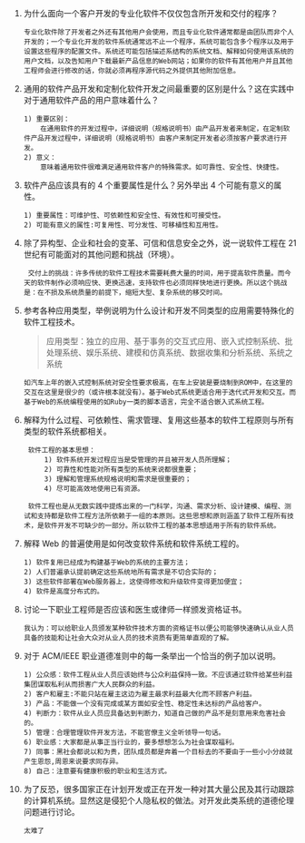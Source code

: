 1. 为什么面向一个客户开发的专业化软件不仅仅包含所开发和交付的程序？

   ```
   专业化软件除了开发者之外还有其他用户会使用，而且专业化软件通常都是由团队而非个人开发的；一个专业化开发的软件系统通常远不止一个程序，系统可能包含多个程序以及用于设置这些程序的配置文件。系统还可能包括描述系结构的系统文档、解释如何使用该系统的用户文档，以及告知用户下载最新产品信息的Web网站；如果你的软件有其他用户并且其他工程师会进行修改的话，你就必须再程序源代码之外提供其他附加信息。
   ```

2. 通用的软件产品开发和定制化软件开发之间最重要的区别是什么？这在实践中对于通用软件产品的用户意味着什么？

   ```
   1) 重要区别：
       在通用软件的开发过程中，详细说明（规格说明书）由产品开发者来制定，在定制软件产品开发过程中，详细说明（规格说明书）由客户来制定开发者必须按客户要求进行开发。
   2) 意义：
       意味着通用软件很难满足通用软件客户的特殊需求。如可靠性、安全性、快捷性。
   ```

3. 软件产品应该具有的 4 个重要属性是什么？另外举出 4 个可能有意义的属性。

   ```
   1) 重要属性：可维护性、可依赖性和安全性、有效性和可接受性。
   2) 可能有意义的属性:可复用性、可分发性、可移植性和互用性。
   ```

4. 除了异构型、企业和社会的变革、可信和信息安全之外，说一说软件工程在 21 世纪有可能面对的其他问题和挑战（环境）。

   ```
    交付上的挑战：许多传统的软件工程技术需要耗费大量的时间，用于提高软件质量。而今天的软件制作必须响应快、更换迅速，支持软件也必须同样快地进行更换。所以这个挑战是：在不损及系统质量的前提下，缩短大型、复杂系统的移交时间。
   ```

5. 参考各种应用类型，举例说明为什么设计和开发不同类型的应用需要特殊化的软件工程技术。

   > 应用类型：独立的应用、基于事务的交互式应用、嵌入式控制系统、批处理系统、娱乐系统、建模和仿真系统、数据收集和分析系统、系统之系统

   ```
   如汽车上年的嵌入式控制系统对安全性要求极高，在车上安装是要烧制到ROM中，在这里的交互在这里是很少的（或许根本就没有）。基于Web式系统更适合用于迭代式开发和交互。而基于Web的系统编程使用的如Ruby一类的脚本语言，完全不适合嵌入式系统工程。
   ```

6. 解释为什么过程、可依赖性、需求管理、复用这些基本的软件工程原则与所有类型的软件系统都相关。

   ```
    软件工程的基本思想：
        1) 软件系统开发过程应当是受管理的并且被开发人员所理解；
        2) 可靠性和性能对所有类型的系统来说都很重要；
        3) 理解和管理系统规格说明和需求是很重要的；
        4) 尽可能高效地使用已有资源。

    软件工程也是从无数实践中提炼出来的一门科学，沟通、需求分析、设计建模、编程、测试和支持都是软件工程方法所依赖于一组的本原则。这些思想和原则涵盖了软件工程所有技术，是软件开发不可缺少的一部分。所以软件工程的基本思想适用于所有的软件系统。
   ```

7. 解释 Web 的普遍使用是如何改变软件系统和软件系统工程的。

   ```
   1) 软件复用已经成为构建基于Web的系统的主要方法；
   2) 人们普遍承认提前确定这些系统地所有需求是不切合实际的；
   3) 这些软件部署在Web服务器上，这使得修改和升级软件变得更加便宜；
   4) 软件是高度分布式的。
   ```

8. 讨论一下职业工程师是否应该和医生或律师一样颁发资格证书。

   ```
   我认为：可以给职业人员颁发某种软件技术方面的资格证书以便公司能够快速确认从业人员具备的技能和让社会大众对从业人员的技术资质有更简单直观的了解。
   ```

9. 对于 ACM/IEEE 职业道德准则中的每一条举出一个恰当的例子加以说明。

   ```
   1) 公众感：软件工程从业人员应该始终与公众利益保持一致。不应该通过软件给某些利益集团谋取私利从而损害广大人民群众的利益。 
   2) 客户和雇主:不能只站在雇主这边为雇主最求利益最大化而不顾客户利益。 
   3) 产品：不能做一个没有完成或某方面如安全性、稳定性未达标的产品给客户。
   4) 判断力：软件从业人员应具备达到判断力，知道自己做的产品不是刻意用来危害社会的。
   5) 管理：合理管理软件开发方法，不能官僚主义全听领导一句话。
   6) 职业感：大家都是从事正当行业的，要多想想怎么为社会谋取福利。
   7) 同事：黑社会都说以和为贵，团队成员都是奔着一个目标去的不要由于一些小小分歧就产生恩怨,周恩来说要求同存异。
   8) 自己：注意要有健康积极的职业和生活方式。
   ```

10. 为了反恐，很多国家正在计划开发或正在开发一种对其大量公民及其行动跟踪的计算机系统。显然这是侵犯个人隐私权的做法。对开发此类系统的道德伦理问题进行讨论。

    ```
    太难了
    ```
